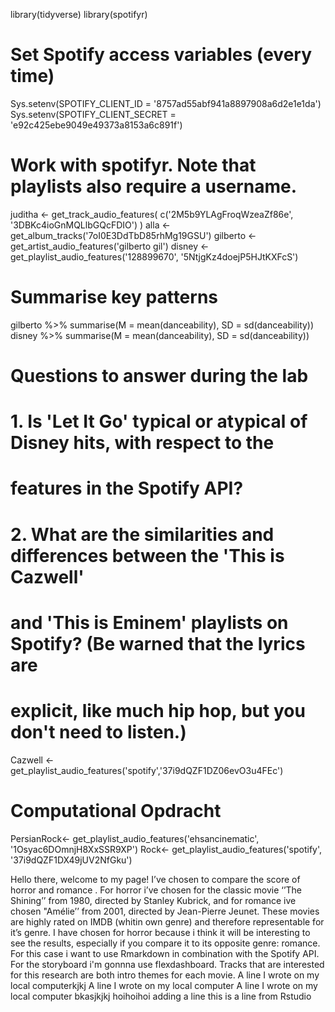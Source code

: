 
library(tidyverse)
library(spotifyr)

# Set Spotify access variables (every time)

Sys.setenv(SPOTIFY_CLIENT_ID = '8757ad55abf941a8897908a6d2e1e1da')
Sys.setenv(SPOTIFY_CLIENT_SECRET = 'e92c425ebe9049e49373a8153a6c891f')

# Work with spotifyr. Note that playlists also require a username.

juditha <-
  get_track_audio_features(
    c('2M5b9YLAgFroqWzeaZf86e', '3DBKc4ioGnMQLlbGQcFDIO')
  )
alla <- get_album_tracks('7oI0E3DdTbD85rhMg19GSU')
gilberto <- get_artist_audio_features('gilberto gil')
disney <- get_playlist_audio_features('128899670', '5NtjgKz4doejP5HJtKXFcS')

# Summarise key patterns

gilberto %>% summarise(M = mean(danceability), SD = sd(danceability))
disney %>% summarise(M = mean(danceability), SD = sd(danceability))

# Questions to answer during the lab
#
# 1. Is 'Let It Go' typical or atypical of Disney hits, with respect to the
#    features in the Spotify API?
# 2. What are the similarities and differences between the 'This is Cazwell'
#    and 'This is Eminem' playlists on Spotify? (Be warned that the lyrics are
#    explicit, like much hip hop, but you don't need to listen.)

Cazwell <- get_playlist_audio_features('spotify','37i9dQZF1DZ06evO3u4FEc')

# Computational Opdracht

PersianRock<- get_playlist_audio_features('ehsancinematic', '1Osyac6DOmnjH8XxSSR9XP')
Rock<- get_playlist_audio_features('spotify', '37i9dQZF1DX49jUV2NfGku')

Hello there, welcome to my page! I’ve chosen to compare the score of horror and romance . For horror i’ve chosen for the classic movie ‘’The Shining’’ from 1980, directed by Stanley Kubrick, and for romance ive chosen "Amélie’’ from 2001, directed by Jean-Pierre Jeunet. These movies are highly rated on IMDB (whitin own genre) and therefore representable for it’s genre. I have chosen for horror because i think it will be interesting to see the results, especially if you compare it to its opposite genre: romance.
For this case i want to use Rmarkdown in combination with the Spotify API. For the storyboard i'm gonnna use flexdashboard. 
Tracks that are interested for this research are both intro themes for each movie. 
A line I wrote on my local computerkjkj
A line I wrote on my local computer
A line I wrote on my local computer
bkasjkjkj
hoihoihoi
adding a line
this is a line from Rstudio